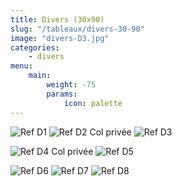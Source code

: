 ```yaml
---
title: Divers (30x90) 
slug: "/tableaux/divers-30-90"
image: "divers-D3.jpg"
categories:
    - divers
menu:
    main: 
        weight: -75
        params:
            icon: palette
---
```


![Ref D1](divers-D1.jpg) ![Ref D2 Col privée](divers-D2.jpg) ![Ref D3](divers-D3.jpg)

![Ref D4 Col privée](divers-D4.jpg) ![Ref D5](divers-D5.jpg) 

![Ref D6](divers-D6.jpg) ![Ref D7](divers-D7.jpg) ![Ref D8](divers-D8.jpg)

